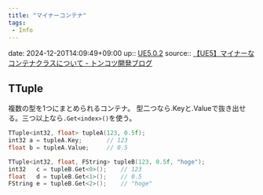 ```yaml
---
title: "マイナーコンテナ"
tags:
 - Info
---
```


date: 2024-12-20T14:09:49+09:00
up:: [UE5.0.2](../Bar/App/UE5.0.2.md)
source:: [【UE5】マイナーなコンテナクラスについて - トンコツ開発ブログ](https://shuntaendo.hatenablog.com/entry/2022/03/11/165915#TTuple)

## TTuple
複数の型を1つにまとめられるコンテナ。
型二つなら.Keyと.Valueで抜き出せる。三つ以上なら`.Get<index>()`を使う。

```cpp
TTuple<int32, float> tupleA(123, 0.5f);
int32 a = tupleA.Key;		// 123
float b = tupleA.Value;		// 0.5

TTuple<int32, float, FString> tupleB(123, 0.5f, "hoge");
int32   c = tupleB.Get<0>();	// 123
float   d = tupleB.Get<1>();	// 0.5
FString e = tupleB.Get<2>();	// "hoge"
```
